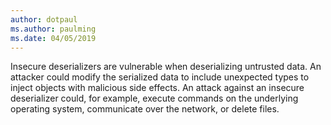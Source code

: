 ```yaml
---
author: dotpaul
ms.author: paulming
ms.date: 04/05/2019
---
```

Insecure deserializers are vulnerable when deserializing untrusted data. An attacker could modify the serialized data to include unexpected types to inject objects with malicious side effects. An attack against an insecure deserializer could, for example, execute commands on the underlying operating system, communicate over the network, or delete files.
